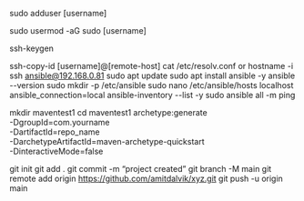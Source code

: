 sudo adduser [username]

sudo usermod -aG sudo [username]

ssh-keygen

ssh-copy-id [username]@[remote-host]
cat /etc/resolv.conf or hostname -i
ssh ansible@192.168.0.81
sudo apt update
sudo apt install ansible -y
ansible --version
sudo mkdir -p /etc/ansible
sudo nano /etc/ansible/hosts
localhost ansible_connection=local
ansible-inventory --list -y
sudo ansible all -m ping

mkdir maventest1
cd maventest1
archetype:generate \
-DgroupId=com.yourname \
-DartifactId=repo_name \
-DarchetypeArtifactId=maven-archetype-quickstart \
-DinteractiveMode=false

git init
git add .
git commit -m “project created”
git branch -M main
git remote add origin https://github.com/amitdalvik/xyz.git
git push -u origin main
